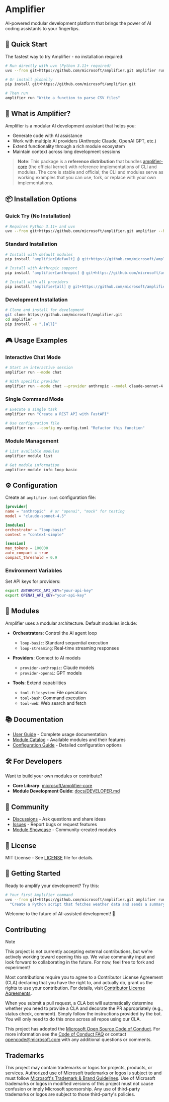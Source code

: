 # Amplifier

AI-powered modular development platform that brings the power of AI coding assistants to your fingertips.

## 🚀 Quick Start

The fastest way to try Amplifier - no installation required:

```bash
# Run directly with uvx (Python 3.11+ required)
uvx --from git+https://github.com/microsoft/amplifier.git amplifier run "Create a Python web server"

# Or install globally
pip install git+https://github.com/microsoft/amplifier.git

# Then run
amplifier run "Write a function to parse CSV files"
```

## 🎯 What is Amplifier?

Amplifier is a modular AI development assistant that helps you:
- Generate code with AI assistance
- Work with multiple AI providers (Anthropic Claude, OpenAI GPT, etc.)
- Extend functionality through a rich module ecosystem
- Maintain context across long development sessions

> **Note**: This package is a **reference distribution** that bundles [amplifier-core](https://github.com/microsoft/amplifier-core) (the official kernel) with reference implementations of CLI and modules. The core is stable and official; the CLI and modules serve as working examples that you can use, fork, or replace with your own implementations.

## 📦 Installation Options

### Quick Try (No Installation)
```bash
# Requires Python 3.11+ and uvx
uvx --from git+https://github.com/microsoft/amplifier.git amplifier --help
```

### Standard Installation
```bash
# Install with default modules
pip install "amplifier[default] @ git+https://github.com/microsoft/amplifier.git"

# Install with Anthropic support
pip install "amplifier[anthropic] @ git+https://github.com/microsoft/amplifier.git"

# Install with all providers
pip install "amplifier[all] @ git+https://github.com/microsoft/amplifier.git"
```

### Development Installation
```bash
# Clone and install for development
git clone https://github.com/microsoft/amplifier.git
cd amplifier
pip install -e ".[all]"
```

## 🎮 Usage Examples

### Interactive Chat Mode
```bash
# Start an interactive session
amplifier run --mode chat

# With specific provider
amplifier run --mode chat --provider anthropic --model claude-sonnet-4.5
```

### Single Command Mode
```bash
# Execute a single task
amplifier run "Create a REST API with FastAPI"

# Use configuration file
amplifier run --config my-config.toml "Refactor this function"
```

### Module Management
```bash
# List available modules
amplifier module list

# Get module information
amplifier module info loop-basic
```

## ⚙️ Configuration

Create an `amplifier.toml` configuration file:

```toml
[provider]
name = "anthropic"  # or "openai", "mock" for testing
model = "claude-sonnet-4.5"

[modules]
orchestrator = "loop-basic"
context = "context-simple"

[session]
max_tokens = 100000
auto_compact = true
compact_threshold = 0.9
```

### Environment Variables

Set API keys for providers:
```bash
export ANTHROPIC_API_KEY="your-api-key"
export OPENAI_API_KEY="your-api-key"
```

## 🧩 Modules

Amplifier uses a modular architecture. Default modules include:

- **Orchestrators**: Control the AI agent loop
  - `loop-basic`: Standard sequential execution
  - `loop-streaming`: Real-time streaming responses
  
- **Providers**: Connect to AI models
  - `provider-anthropic`: Claude models
  - `provider-openai`: GPT models
  
- **Tools**: Extend capabilities
  - `tool-filesystem`: File operations
  - `tool-bash`: Command execution
  - `tool-web`: Web search and fetch

## 📚 Documentation

- [User Guide](./docs/USER_GUIDE.md) - Complete usage documentation
- [Module Catalog](./docs/MODULES.md) - Available modules and their features
- [Configuration Guide](./docs/CONFIG.md) - Detailed configuration options

## 🛠 For Developers

Want to build your own modules or contribute?

- **Core Library**: [microsoft/amplifier-core](https://github.com/microsoft/amplifier-core)
- **Module Development Guide**: [docs/DEVELOPER.md](./docs/DEVELOPER.md)

## 🤝 Community

- [Discussions](https://github.com/microsoft/amplifier/discussions) - Ask questions and share ideas
- [Issues](https://github.com/microsoft/amplifier/issues) - Report bugs or request features
- [Module Showcase](./docs/SHOWCASE.md) - Community-created modules

## 📄 License

MIT License - See [LICENSE](./LICENSE) file for details.

## 🎉 Getting Started

Ready to amplify your development? Try this:

```bash
# Your first Amplifier command
uvx --from git+https://github.com/microsoft/amplifier.git amplifier run \
  "Create a Python script that fetches weather data and sends a summary email"
```

Welcome to the future of AI-assisted development! 🚀

## Contributing

> [!NOTE]
> This project is not currently accepting external contributions, but we're actively working toward opening this up. We value community input and look forward to collaborating in the future. For now, feel free to fork and experiment!

Most contributions require you to agree to a
Contributor License Agreement (CLA) declaring that you have the right to, and actually do, grant us
the rights to use your contribution. For details, visit [Contributor License Agreements](https://cla.opensource.microsoft.com).

When you submit a pull request, a CLA bot will automatically determine whether you need to provide
a CLA and decorate the PR appropriately (e.g., status check, comment). Simply follow the instructions
provided by the bot. You will only need to do this once across all repos using our CLA.

This project has adopted the [Microsoft Open Source Code of Conduct](https://opensource.microsoft.com/codeofconduct/).
For more information see the [Code of Conduct FAQ](https://opensource.microsoft.com/codeofconduct/faq/) or
contact [opencode@microsoft.com](mailto:opencode@microsoft.com) with any additional questions or comments.

## Trademarks

This project may contain trademarks or logos for projects, products, or services. Authorized use of Microsoft
trademarks or logos is subject to and must follow
[Microsoft's Trademark & Brand Guidelines](https://www.microsoft.com/legal/intellectualproperty/trademarks/usage/general).
Use of Microsoft trademarks or logos in modified versions of this project must not cause confusion or imply Microsoft sponsorship.
Any use of third-party trademarks or logos are subject to those third-party's policies.
